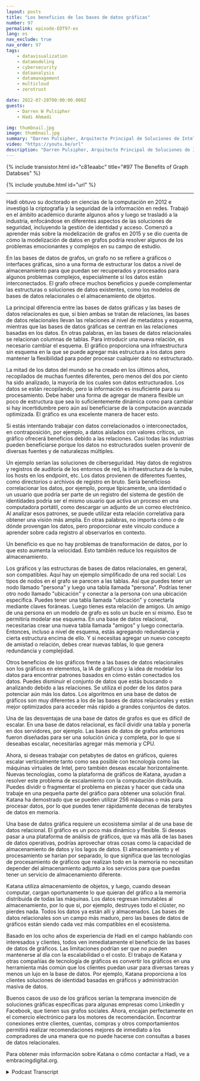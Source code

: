```yaml
---
layout: posts
title: "Los beneficios de las bases de datos gráficas"
number: 97
permalink: episode-EDT97-es
lang: es
nav_exclude: true
nav_order: 97
tags:
    - datavisualization
    - datamodeling
    - cybersecurity
    - dataanalysis
    - datamanagement
    - multicloud
    - zerotrust

date: 2022-07-28T00:00:00.000Z
guests:
    - Darren W Pulsipher
    - Hadi Ahmadi

img: thumbnail.jpg
image: thumbnail.jpg
summary: "Darren Pulsipher, Arquitecto Principal de Soluciones de Intel, el Dr. Hadi Ahmadi, Director de Arquitectura de Soluciones de Katana Graph, discuten los beneficios de las bases de datos de gráficos."
video: "https://youtu.be/url"
description: "Darren Pulsipher, Arquitecto Principal de Soluciones de Intel, el Dr. Hadi Ahmadi, Director de Arquitectura de Soluciones de Katana Graph, discuten los beneficios de las bases de datos de gráficos."
---
```


<div>
{% include transistor.html id="c81eaabc" title="#97 The Benefits of Graph Databses" %}

{% include youtube.html id="url" %}
</div>

---

Hadi obtuvo su doctorado en ciencias de la computación en 2012 e investigó la criptografía y la seguridad de la información en redes. Trabajó en el ámbito académico durante algunos años y luego se trasladó a la industria, enfocándose en diferentes aspectos de las soluciones de seguridad, incluyendo la gestión de identidad y acceso. Comenzó a aprender más sobre la modelización de grafos en 2015 y se dio cuenta de cómo la modelización de datos en grafos podría resolver algunos de los problemas emocionantes y complejos en su campo de estudio.

En las bases de datos de grafos, un grafo no se refiere a gráficos o interfaces gráficas, sino a una forma de estructurar los datos a nivel de almacenamiento para que puedan ser recuperados y procesados para algunos problemas complejos, especialmente si los datos están interconectados. El grafo ofrece muchos beneficios y puede complementar las estructuras o soluciones de datos existentes, como los modelos de bases de datos relacionales o el almacenamiento de objetos.

La principal diferencia entre las bases de datos gráficas y las bases de datos relacionales es que, si bien ambas se tratan de relaciones, las bases de datos relacionales llevan las relaciones al nivel de metadatos y esquema, mientras que las bases de datos gráficas se centran en las relaciones basadas en los datos. En otras palabras, en las bases de datos relacionales se relacionan columnas de tablas. Para introducir una nueva relación, es necesario cambiar el esquema. El gráfico proporciona una infraestructura sin esquema en la que se puede agregar más estructura a los datos pero mantener la flexibilidad para poder procesar cualquier dato no estructurado.

La mitad de los datos del mundo se ha creado en los últimos años, recopilados de muchas fuentes diferentes, pero menos del dos por ciento ha sido analizado, la mayoría de los cuales son datos estructurados. Los datos se están recopilando, pero la información es insuficiente para su procesamiento. Debe haber una forma de agregar de manera flexible un poco de estructura que sea lo suficientemente dinámica como para cambiar si hay incertidumbre pero aún así beneficiarse de la computación avanzada optimizada. El gráfico es una excelente manera de hacer esto.

Si estás intentando trabajar con datos correlacionados o interconectados, en contraposición, por ejemplo, a datos aislados con valores críticos, un gráfico ofrecerá beneficios debido a las relaciones. Casi todas las industrias pueden beneficiarse porque los datos no estructurados suelen provenir de diversas fuentes y de naturalezas múltiples.

Un ejemplo serían las soluciones de ciberseguridad. Hay datos de registros y registros de auditoría de los entornos de red, la infraestructura de la nube, los hosts en los endpoint, etc. Los datos provienen de diferentes fuentes, como directorios o archivos de registro en bruto. Sería beneficioso correlacionar los datos, por ejemplo, porque típicamente, una identidad o un usuario que podría ser parte de un registro del sistema de gestión de identidades podría ser el mismo usuario que activa un proceso en una computadora portátil, como descargar un adjunto de un correo electrónico. Al analizar esos patrones, se puede utilizar esta relación correlativa para obtener una visión más amplia. En otras palabras, no importa cómo o de dónde provengan los datos, pero proporcionar este vínculo conduce a aprender sobre cada registro al observarlos en contexto.

Un beneficio es que no hay problemas de transformación de datos, por lo que esto aumenta la velocidad. Esto también reduce los requisitos de almacenamiento.

Los gráficos y las estructuras de bases de datos relacionales, en general, son compatibles. Aquí hay un ejemplo simplificado de una red social: Los tipos de nodos en el grafo se parecen a las tablas. Así que puedes tener un nodo llamado "persona" y luego una tabla llamada "persona". Podrías tener otro nodo llamado "ubicación" y conectar a la persona con una ubicación específica. Puedes tener una tabla llamada "ubicación" y conectarla mediante claves foráneas. Luego tienes esta relación de amigos. Un amigo de una persona en un modelo de grafo es solo un bucle en sí mismo. Eso te permitiría modelar ese esquema. En una base de datos relacional, necesitarías crear una nueva tabla llamada "amigos" y luego conectarla. Entonces, incluso a nivel de esquema, estás agregando redundancia y cierta estructura encima de ello. Y si necesitas agregar un nuevo concepto de amistad o relación, debes crear nuevas tablas, lo que genera redundancia y complejidad.

Otros beneficios de los gráficos frente a las bases de datos relacionales son los gráficos en elementos, la IA de gráficos y la idea de modelar los datos para encontrar patrones basados en cómo están conectados los datos. Puedes disminuir el conjunto de datos que estás buscando o analizando debido a las relaciones. Se utiliza el poder de los datos para potenciar aún más los datos. Los algoritmos en una base de datos de gráficos son muy diferentes a los de las bases de datos relacionales y están mejor optimizados para acceder más rápido a grandes conjuntos de datos.

Una de las desventajas de una base de datos de grafos es que es difícil de escalar. En una base de datos relacional, es fácil dividir una tabla y ponerla en dos servidores, por ejemplo. Las bases de datos de grafos anteriores fueron diseñadas para ser una solución única y completa, por lo que si deseabas escalar, necesitarías agregar más memoria y CPU.

Ahora, si deseas trabajar con petabytes de datos en gráficos, quieres escalar verticalmente tanto como sea posible con tecnología como las máquinas virtuales de Intel, pero también deseas escalar horizontalmente. Nuevas tecnologías, como la plataforma de gráficos de Katana, ayudan a resolver este problema de escalamiento con la computación distribuida. Puedes dividir o fragmentar el problema en piezas y hacer que cada una trabaje en una pequeña parte del gráfico para obtener una solución final. Katana ha demostrado que se pueden utilizar 256 máquinas o más para procesar datos, por lo que puedes tener rápidamente decenas de terabytes de datos en memoria.

Una base de datos gráfica requiere un ecosistema similar al de una base de datos relacional. El gráfico es un poco más dinámico y flexible. Si deseas pasar a una plataforma de análisis de gráficos, que va más allá de las bases de datos operativas, podrías aprovechar otras cosas como la capacidad de almacenamiento de datos y los lagos de datos. El almacenamiento y el procesamiento se harían por separado, lo que significa que las tecnologías de procesamiento de gráficos que realizan todo en la memoria no necesitan depender del almacenamiento adjunto a los servicios para que puedas tener un servicio de almacenamiento diferente.

Katana utiliza almacenamiento de objetos, y luego, cuando desean computar, cargan oportunamente lo que quieran del gráfico a la memoria distribuida de todas las máquinas. Los datos regresan inmutables al almacenamiento, por lo que si, por ejemplo, destruyes todo el clúster, no pierdes nada. Todos los datos ya están allí y almacenados. Las bases de datos relacionales son un campo más maduro, pero las bases de datos de gráficos están siendo cada vez más compatibles en el ecosistema.

Basado en los ocho años de experiencia de Hadi en el campo hablando con interesados y clientes, todos ven inmediatamente el beneficio de las bases de datos de gráficos. Las limitaciones podrían ser que no pueden mantenerse al día con la escalabilidad o el costo. El trabajo de Katana y otras compañías de tecnología de gráficos es convertir los gráficos en una herramienta más común que los clientes puedan usar para diversas tareas y menos un lujo en la base de datos. Por ejemplo, Katana proporciona a los clientes soluciones de identidad basadas en gráficos y administración masiva de datos.

Buenos casos de uso de los gráficos serían la temprana invención de soluciones gráficas específicas para algunas empresas como LinkedIn y Facebook, que tienen sus grafos sociales. Ahora, encajan perfectamente en el comercio electrónico para los motores de recomendación. Encontrar conexiones entre clientes, cuentas, compras y otros comportamientos permitirá realizar recomendaciones mejores de inmediato a los compradores de una manera que no puede hacerse con consultas a bases de datos relacionales.

Para obtener más información sobre Katana o cómo contactar a Hadi, ve a embracingdigital.org.



<details>
<summary> Podcast Transcript </summary>

<p></p>

</details>
